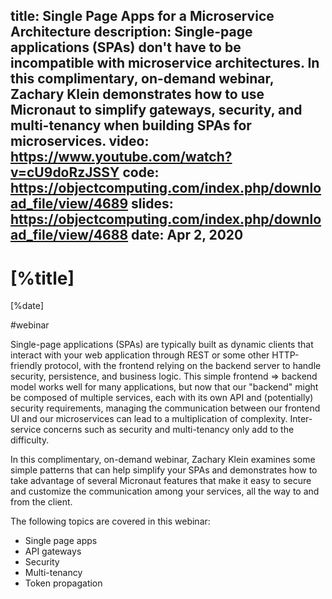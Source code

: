 title: Single Page Apps for a Microservice Architecture
description: Single-page applications (SPAs) don't have to be incompatible with microservice architectures. In this complimentary, on-demand webinar, Zachary Klein demonstrates how to use Micronaut to simplify gateways, security, and multi-tenancy when building SPAs for microservices.
video: https://www.youtube.com/watch?v=cU9doRzJSSY
code: https://objectcomputing.com/index.php/download_file/view/4689 
slides: https://objectcomputing.com/index.php/download_file/view/4688
date: Apr 2, 2020
---

# [%title]

[%date] 

#webinar

Single-page applications (SPAs) are typically built as dynamic clients that interact with your web application through REST or some other HTTP-friendly protocol, with the frontend relying on the backend server to handle security, persistence, and business logic. This simple frontend => backend model works well for many applications, but now that our "backend" might be composed of multiple services, each with its own API and (potentially) security requirements, managing the communication between our frontend UI and our microservices can lead to a multiplication of complexity. Inter-service concerns such as security and multi-tenancy only add to the difficulty. 

In this complimentary, on-demand webinar, Zachary Klein examines some simple patterns that can help simplify your SPAs and demonstrates how to take advantage of several Micronaut features that make it easy to secure and customize the communication among your services, all the way to and from the client.

The following topics are covered in this webinar:

- Single page apps
- API gateways
- Security
- Multi-tenancy
- Token propagation